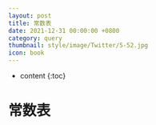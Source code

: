 ```yaml
---
layout: post
title: 常数表
date: 2021-12-31 00:00:00 +0800
category: query
thumbnail: style/image/Twitter/5-52.jpg
icon: book
---
```



* content
{:toc}

# 常数表


<div id="forReact_0"></div>

<div id="forReact_1">

​    
​    
    <!-- <img src="https://sirius1334.love/2/" /> -->

</div>


<script type="text/babel" src="{{ '/myScript/for_2.js'  | prepend : site.baseurl }}"></script>




